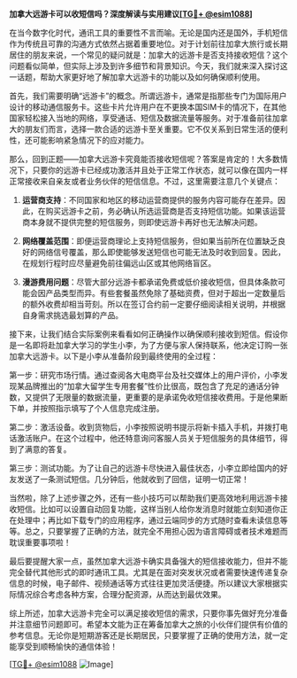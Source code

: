 **加拿大远游卡可以收短信吗？深度解读与实用建议[[TG💪+ @esim1088](https://t.me/s/esim1088)]**

在当今数字化时代，通讯工具的重要性不言而喻。无论是国内还是国外，手机短信作为传统且可靠的沟通方式依然占据着重要地位。对于计划前往加拿大旅行或长期居住的朋友来说，一个常见的疑问就是：加拿大的远游卡是否支持接收短信？这个问题看似简单，但实际上涉及到许多细节和背景知识。今天，我们就来深入探讨这一话题，帮助大家更好地了解加拿大远游卡的功能以及如何确保顺利使用。

首先，我们需要明确“远游卡”的概念。所谓远游卡，通常是指那些专门为国际用户设计的移动通信服务卡。这些卡片允许用户在不更换本国SIM卡的情况下，在其他国家轻松接入当地的网络，享受通话、短信及数据流量等服务。对于准备前往加拿大的朋友们而言，选择一款合适的远游卡至关重要。它不仅关系到日常生活的便利性，还可能影响紧急情况下的应对能力。

那么，回到正题——加拿大远游卡究竟能否接收短信呢？答案是肯定的！大多数情况下，只要你的远游卡已经成功激活并且处于正常工作状态，就可以像在国内一样正常接收来自亲友或者业务伙伴的短信信息。不过，这里需要注意几个关键点：

1. **运营商支持**：不同国家和地区的移动运营商提供的服务内容可能存在差异。因此，在购买远游卡之前，务必确认所选运营商是否支持短信功能。如果该运营商本身就不提供完整的短信服务，则即使远游卡再好也无法解决问题。

2. **网络覆盖范围**：即便运营商理论上支持短信服务，但如果当前所在位置缺乏良好的网络信号覆盖，那么即使能够发送短信也可能无法及时收到回复。因此，在规划行程时应尽量避免前往偏远山区或其他网络盲区。

3. **漫游费用问题**：尽管大部分远游卡都承诺免费或低价接收短信，但具体条款可能会因产品类型而异。有些套餐虽然免除了基础资费，但对于超出一定数量后的额外收费却相当苛刻。所以在签订合约前一定要仔细阅读相关说明，并根据自身需求挑选最划算的产品。

接下来，让我们结合实际案例来看看如何正确操作以确保顺利接收到短信。假设你是一名即将赴加拿大学习的学生小李，为了方便与家人保持联系，他决定订购一张加拿大远游卡。以下是小李从准备阶段到最终使用的全过程：

第一步：研究市场行情。通过查阅各大电商平台及社交媒体上的用户评价，小李发现某品牌推出的“加拿大留学生专用套餐”性价比很高，既包含了充足的通话分钟数，又提供了无限量的数据流量，更重要的是承诺免收短信接收费用。于是他果断下单，并按照指示填写了个人信息完成注册。

第二步：激活设备。收到货物后，小李按照说明书提示将新卡插入手机，并拨打电话激活账户。在这个过程中，他还特意询问客服人员关于短信服务的具体细节，得到了满意的答复。

第三步：测试功能。为了让自己的远游卡尽快进入最佳状态，小李立即给国内的好友发送了一条测试短信。几分钟后，他就收到了回信，证明一切正常！

当然啦，除了上述步骤之外，还有一些小技巧可以帮助我们更高效地利用远游卡接收短信。比如可以设置自动回复功能，这样当别人给你发消息时就能立刻知道你正在处理中；再比如下载专门的应用程序，通过云端同步的方式随时查看未读信息等等。总之，只要掌握了正确的方法，就完全不用担心因为语言障碍或者技术难题而耽误重要事项啦！

最后要提醒大家一点，虽然加拿大远游卡确实具备强大的短信接收能力，但并不能完全替代其他形式的即时通讯工具。尤其是在面对突发状况或者需要快速传递复杂信息的时候，电子邮件、视频通话等方式往往更加灵活便捷。所以建议大家根据实际情况综合考虑各种方案，合理分配资源，从而达到最优效果。

综上所述，加拿大远游卡完全可以满足接收短信的需求，只要你事先做好充分准备并注意细节问题即可。希望本文能为正在筹备加拿大之旅的小伙伴们提供有价值的参考信息。无论你是短期游客还是长期居民，只要掌握了正确的使用方法，就一定能享受到顺畅愉快的通信体验！

[[TG💪+ @esim1088](https://t.me/s/esim1088) ![Image](https://i.postimg.cc/4NQfJmqS/Snipaste-2025-05-13-00-14-12.png)]